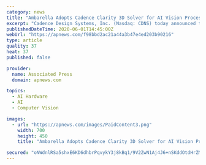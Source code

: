 ```yaml
---
category: news
title: "Ambarella Adopts Cadence Clarity 3D Solver for AI Vision Processor Development"
excerpt: "Cadence Design Systems, Inc. (Nasdaq: CDNS) today announced that Ambarella, Inc. has adopted the Cadence ® Clarity ™ 3D Solver for design of their next-generation AI vision processors. Ambarella’s products are used in a wide variety of human and computer vision applications,"
publishedDateTime: 2020-06-01T14:45:00Z
webUrl: "https://apnews.com/f98bbd2ac21a44a3b47e4ed203b90216"
type: article
quality: 37
heat: 37
published: false

provider:
  name: Associated Press
  domain: apnews.com

topics:
  - AI Hardware
  - AI
  - Computer Vision

images:
  - url: "https://apnews.com/images/PaidContent3.png"
    width: 700
    height: 450
    title: "Ambarella Adopts Cadence Clarity 3D Solver for AI Vision Processor Development"

secured: "oNWdnlRSa5shxE6KD6dhbrPqvykY3j8kBq1/9V2ZwN1Aj4J6+nSKddOtdHrZMQ/RTz21K6TfDWGn9SRs8JqorpYihsbpaTADnocd02aCQ5NigJ29hkY/S/D37U4dFFDAMZ/R6wTz/aUoQyznQ8HMEMZAANwoT4FBxtyqhTSRxAQTF304Tz2a1Eaiv5s0GGR9AxelKvFChQm2mcxG+rZGstvu9e0tDXaAh/f+3YxwZFcLTTIFbqrPxRJX+lZR624uDmhVZCiHbK90ZzUHLy5+6XT3gza54hiOI3ZizX6o61aVwNaTY7p+7CccCURKuWt5;0AlT11Ad6OJ/u63b/QIBtQ=="
---
```


